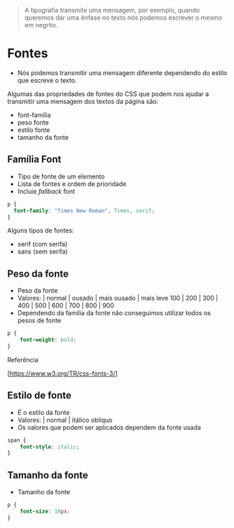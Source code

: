 > A tipografia transmite uma mensagem, por exemplo, quando queremos dar uma ênfase no texto nós podemos escrever o mesmo em negrito.

# Fontes

* Nós podemos transmitir uma mensagem diferente dependendo do estilo que escreve o texto.

Algumas das propriedades de fontes do CSS que podem nos ajudar a transmitir uma mensagem dos textos da página são:

* font-família
* peso fonte
* estilo fonte
* tamanho da fonte

## Família Font

* Tipo de fonte de um elemento
* Lista de fontes e ordem de prioridade
* Incluie *fallback* font

```css
p {
  font-family: "Times New Roman", Times, serif;
}
```

Alguns tipos de fontes:

* serif (com serifa)
* sans (sem serifa)

## Peso da fonte

* Peso da fonte
* Valores: | normal | ousado | mais ousado | mais leve 100 | 200 | 300 | 400 | 500 | 600 | 700 | 800 | 900
* Dependendo da família da fonte não conseguimos utilizar todos os pesos de fonte

```css
p {
	font-weight: bold;
}
```

Referência

[https://www.w3.org/TR/css-fonts-3/]


## Estilo de fonte
* É o estilo da fonte
* Valores: | normal | itálico oblíquo
* Os valores que podem ser aplicados dependem da fonte usada

```css
span {
	font-style: italic;
}
```

## Tamanho da fonte

* Tamanho da fonte

```css
p {
	font-size: 18px;
}
```